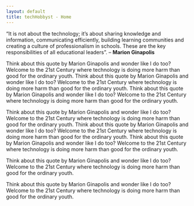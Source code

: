 ```yaml
---
layout: default
title: techHobbyst - Home
---
```


<div class="container col s12">
        <div class="row">
            <div class="col s12">
      <section class="col s12">
    <!-- Content -->
                <article class="col s12 p-texts">
                <p>“It is not about the technology; it’s about sharing knowledge and information, communicating efficiently, building learning communities and creating a culture of professionalism in schools. These are the key responsibilities of all educational leaders”. – <b>Marion Ginapolis</b></p>
                </article>
    <!-- EO Content --> 
      </section>
      <section class="col s12">
        <article class="col s8 p-texts">
      <p>Think about this quote by Marion Ginapolis and wonder like I do too? Welcome to the 21st Century where technology is doing more harm than good for the ordinary youth. Think about this quote by Marion Ginapolis and wonder like I do too? Welcome to the 21st Century where technology is doing more harm than good for the ordinary youth. Think about this quote by Marion Ginapolis and wonder like I do too? Welcome to the 21st Century where technology is doing more harm than good for the ordinary youth.</p> <p>Think about this quote by Marion Ginapolis and wonder like I do too? Welcome to the 21st Century where technology is doing more harm than good for the ordinary youth. Think about this quote by Marion Ginapolis and wonder like I do too? Welcome to the 21st Century where technology is doing more harm than good for the ordinary youth. Think about this quote by Marion Ginapolis and wonder like I do too? Welcome to the 21st Century where technology is doing more harm than good for the ordinary youth. </p>
    </article>
    <article class="col s4 p-texts">
      <p>Think about this quote by Marion Ginapolis and wonder like I do too? Welcome to the 21st Century where technology is doing more harm than good for the ordinary youth.</p>
      <p>Think about this quote by Marion Ginapolis and wonder like I do too? Welcome to the 21st Century where technology is doing more harm than good for the ordinary youth.</p>
    </article>
      </section>
      </div>
      </div>
      </div>


